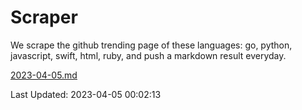 # Scraper

We scrape the github trending page of these languages: go, python, javascript, swift, html, ruby, and push a markdown result everyday.

[2023-04-05.md](https://github.com/henson/Scraper/blob/master/2023-04-05.md)

Last Updated: 2023-04-05 00:02:13
